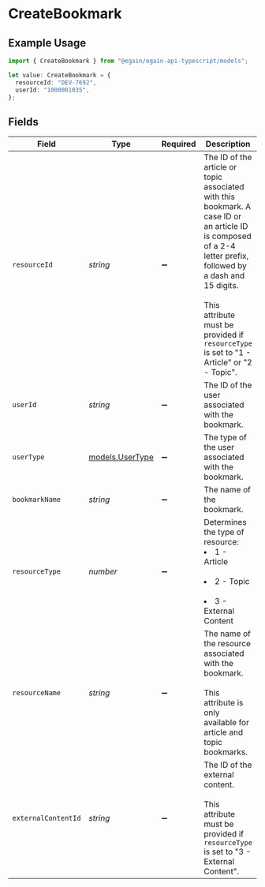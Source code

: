 # CreateBookmark

## Example Usage

```typescript
import { CreateBookmark } from "@egain/egain-api-typescript/models";

let value: CreateBookmark = {
  resourceId: "DEV-7692",
  userId: "1000001035",
};
```

## Fields

| Field                                                                                                                                                                                                                                                                      | Type                                                                                                                                                                                                                                                                       | Required                                                                                                                                                                                                                                                                   | Description                                                                                                                                                                                                                                                                | Example                                                                                                                                                                                                                                                                    |
| -------------------------------------------------------------------------------------------------------------------------------------------------------------------------------------------------------------------------------------------------------------------------- | -------------------------------------------------------------------------------------------------------------------------------------------------------------------------------------------------------------------------------------------------------------------------- | -------------------------------------------------------------------------------------------------------------------------------------------------------------------------------------------------------------------------------------------------------------------------- | -------------------------------------------------------------------------------------------------------------------------------------------------------------------------------------------------------------------------------------------------------------------------- | -------------------------------------------------------------------------------------------------------------------------------------------------------------------------------------------------------------------------------------------------------------------------- |
| `resourceId`                                                                                                                                                                                                                                                               | *string*                                                                                                                                                                                                                                                                   | :heavy_minus_sign:                                                                                                                                                                                                                                                         | The ID of the article or topic associated with this bookmark. A case ID or an article ID is composed of a 2-4 letter prefix, followed by a dash and 15 digits.<br><br>This attribute must be provided if <code>resourceType</code> is set to "1 - Article" or "2 - Topic". | DEV-7692                                                                                                                                                                                                                                                                   |
| `userId`                                                                                                                                                                                                                                                                   | *string*                                                                                                                                                                                                                                                                   | :heavy_minus_sign:                                                                                                                                                                                                                                                         | The ID of the user associated with the bookmark.                                                                                                                                                                                                                           | 1000001035                                                                                                                                                                                                                                                                 |
| `userType`                                                                                                                                                                                                                                                                 | [models.UserType](../models/usertype.md)                                                                                                                                                                                                                                   | :heavy_minus_sign:                                                                                                                                                                                                                                                         | The type of the user associated with the bookmark.                                                                                                                                                                                                                         |                                                                                                                                                                                                                                                                            |
| `bookmarkName`                                                                                                                                                                                                                                                             | *string*                                                                                                                                                                                                                                                                   | :heavy_minus_sign:                                                                                                                                                                                                                                                         | The name of the bookmark.                                                                                                                                                                                                                                                  |                                                                                                                                                                                                                                                                            |
| `resourceType`                                                                                                                                                                                                                                                             | *number*                                                                                                                                                                                                                                                                   | :heavy_minus_sign:                                                                                                                                                                                                                                                         | Determines the type of resource:<br/><li>1 - Article</li><br/><li>2 - Topic</li><br/><li>3 - External Content</li>                                                                                                                                                         |                                                                                                                                                                                                                                                                            |
| `resourceName`                                                                                                                                                                                                                                                             | *string*                                                                                                                                                                                                                                                                   | :heavy_minus_sign:                                                                                                                                                                                                                                                         | The name of the resource associated with the bookmark.<br><br>This attribute is only available for article and topic bookmarks.                                                                                                                                            |                                                                                                                                                                                                                                                                            |
| `externalContentId`                                                                                                                                                                                                                                                        | *string*                                                                                                                                                                                                                                                                   | :heavy_minus_sign:                                                                                                                                                                                                                                                         | The ID of the external content.<br><br>This attribute must be provided if <code>resourceType</code> is set to "3 - External Content".                                                                                                                                      |                                                                                                                                                                                                                                                                            |